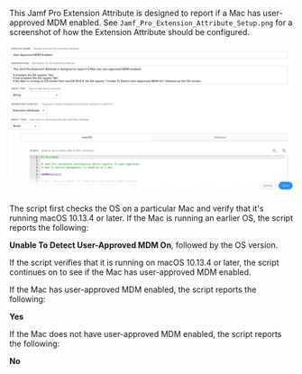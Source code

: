This Jamf Pro Extension Attribute is designed to report if a Mac has user-approved MDM enabled. See `Jamf_Pro_Extension_Attribute_Setup.png` for a screenshot of how the Extension Attribute should be configured.

![Jamf_Pro_Extension_Attribute_Setup.png](Jamf_Pro_Extension_Attribute_Setup.png)

The script first checks the OS on a particular Mac and verify that it's running macOS 10.13.4 or later. If the Mac is running an earlier OS, the script reports the following:

**Unable To Detect User-Approved MDM On**, followed by the OS version.

If the script verifies that it is running on macOS 10.13.4 or later, the script continues on to see if the Mac has user-approved MDM enabled.

If the Mac has user-approved MDM enabled, the script reports the following:

**Yes** 

If the Mac does not have user-approved MDM enabled, the script reports the following:

**No** 